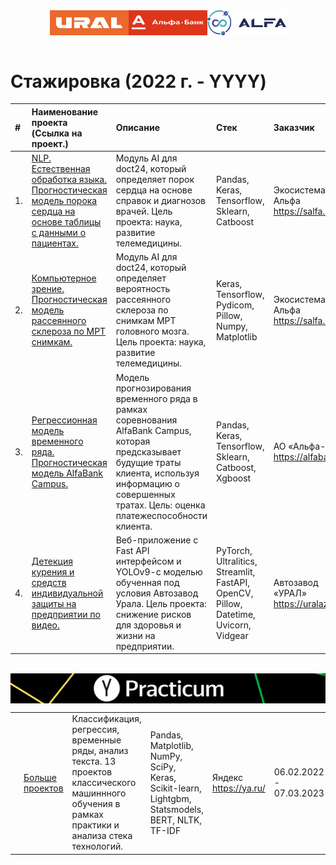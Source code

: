 <div style="display: flex; justify-content: center;">
    <img src="https://github.com/DmitryTatarintsev/internship/blob/main/Ural-logo.jpg" alt="Image 1" style="width: 25%; height: auto;">
    <img src="https://github.com/DmitryTatarintsev/internship/blob/main/alfa.png" alt="Image 2" style="width: 25%; height: auto;">
    <img src="https://github.com/DmitryTatarintsev/internship/blob/main/salfa.png" alt="Image 2" style="width: 25%; height: auto;">
</div>
<br>

# Стажировка (2022 г. - YYYY)

| #  | Наименование проекта (Cсылка на проект.)  | Описание  | Стек | Заказчик | Дедлайн | Статус |
|:-|:-|:-|:-|:-|:-|:-|
| 1.|<a href='https://github.com/DmitryTatarintsev/internship/tree/main/vps_folder'>NLP. Естественная обработка языка. Прогностическая модель порока сердца на основе таблицы с данными о пациентах.</a> |Модуль AI для doct24, который определяет порок сердца на основе справок и диагнозов врачей. Цель проекта: наука, развитие телемедицины. |Pandas, Keras, Tensorflow, Sklearn, Catboost| Экосистема Альфа https://salfa.ru/| 07.03 - 07.06.2023| **Завершено**|
| 2.|<a href='https://github.com/DmitryTatarintsev/internship/tree/main/multiple_sclerosis'>Компьютерное зрение. Прогностическая модель рассеянного склероза по МРТ снимкам.</a> |Модуль AI для doct24, который определяет вероятность рассеянного склероза по снимкам МРТ головного мозга. Цель проекта: наука, развитие телемедицины. |Keras, Tensorflow, Pydicom, Pillow, Numpy, Matplotlib| Экосистема Альфа https://salfa.ru/| 10.08 - 15.11.2023| **Завершено**|
| 3.|<a href='https://github.com/DmitryTatarintsev/internship/tree/main/AlfaBankCampus'>Регрессионная модель временного ряда. Прогностическая модель AlfaBank Campus.</a> |Модель прогнозирования временного ряда в рамках соревнования AlfaBank Campus, которая предсказывает будущие траты клиента, используя информацию о совершенных тратах. Цель: оценка платежеспособности клиента. |Pandas, Keras, Tensorflow, Sklearn, Catboost, Xgboost| АО «Альфа-Банк» https://alfabank.ru/| 01.09 - 20.09.2023| **Завершено**|
| 4.|<a href='https://github.com/DmitryTatarintsev/internship/tree/main/siz_detection'>Детекция курения и средств индивидуальной защиты на предприятии по видео.</a> | Веб-приложение с Fast API интерфейсом и YOLOv9-c моделью обученная под условия Автозавод Урала. Цель проекта: снижение рисков для здоровья и жизни на предприятии. |PyTorch, Ultralitics, Streamlit, FastAPI, OpenCV, Pillow, Datetime, Uvicorn, Vidgear| Автозавод «УРАЛ» https://uralaz.ru/| 07.02 - 01.05.2024| **Завершено**|

<br>
<div style="display: flex; justify-content: center;">
    <img src="https://github.com/DmitryTatarintsev/internship/blob/main/yp.png" alt="Image 1" style="width: 100%; height: 40;">
</div>

| | | | |  |  |  |
|:-|:-|:-|:-|:-|:-|:-|
| | [Больше проектов](https://github.com/DmitryTatarintsev/Other-Projects) | Классификация, регрессия, временные ряды, анализ текста. 13 проектов классического машиннного обучения в рамках практики и анализа стека технологий. | Pandas, Matplotlib, NumPy, SciPy, Keras, Scikit-learn, Lightgbm, Statsmodels, BERT, NLTK, TF-IDF | Яндекс https://ya.ru/ | 06.02.2022 - 07.03.2023 | **Завершено** |
